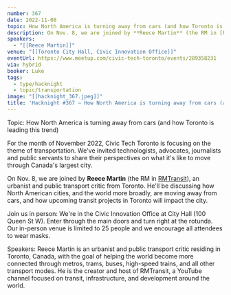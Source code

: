 ```yaml
---
number: 367
date: 2022-11-08
topic: How North America is turning away from cars (and how Toronto is leading this trend)
description: On Nov. 8, we are joined by **Reece Martin** (the RM in [RMTransit](https://www.youtube.com/c/rmtransit)), an urbanist and public transport critic from Toronto. He'll be discussing how North American cities, and the world more broadly, are moving away from cars, and how upcoming transit projects in Toronto will impact the city.
speakers:
  - "[[Reece Martin]]"
venue: "[[Toronto City Hall, Civic Innovation Office]]"
eventUrl: https://www.meetup.com/civic-tech-toronto/events/289358231
via: hybrid
booker: Luke
tags:
  - type/hacknight
  - topic/transportation
image: "[[hacknight_367.jpeg]]"
title: 'Hacknight #367 – How North America is turning away from cars (and how Toronto is leading this trend)'
---
```

Topic: How North America is turning away from cars (and how Toronto is leading this trend)

For the month of November 2022, Civic Tech Toronto is focusing on the theme of transportation. We've invited technologists, advocates, journalists and public servants to share their perspectives on what it's like to move through Canada's largest city.

On Nov. 8, we are joined by **Reece Martin** (the RM in [RMTransit](https://www.youtube.com/c/rmtransit)), an urbanist and public transport critic from Toronto. He'll be discussing how North American cities, and the world more broadly, are moving away from cars, and how upcoming transit projects in Toronto will impact the city.

Join us in person:
We're in the Civic Innovation Office at City Hall (100 Queen St W). Enter through the main doors and turn right at the rotunda. Our in-person venue is limited to 25 people and we encourage all attendees to wear masks.

Speakers:
Reece Martin is an urbanist and public transport critic residing in Toronto, Canada, with the goal of helping the world become more connected through metros, trams, buses, high-speed trains, and all other transport modes. He is the creator and host of RMTransit, a YouTube channel focused on transit, infrastructure, and development around the world.